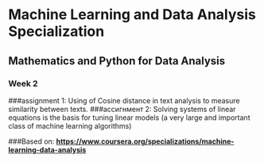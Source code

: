 # Machine Learning and Data Analysis Specialization
## Mathematics and Python for Data Analysis
### Week 2

###assignment 1: Using of Cosine distance in text analysis to measure similarity between texts.
###ассигнмент 2: Solving systems of linear equations is the basis for tuning linear models (a very large and important class of machine learning algorithms)

###Based on: <b>https://www.coursera.org/specializations/machine-learning-data-analysis
